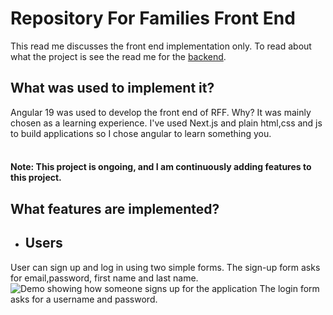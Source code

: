 # Repository For Families Front End

This read me discusses the front end implementation only. To read about what the project is see 
the read me for the [backend](https://github.com/santamarina919/RepositoryForFamilies-Backend). 

## What was used to implement it?
Angular 19 was used to develop the front end of RFF. Why? It was mainly chosen as a learning experience.
I've used Next.js and plain html,css and js to build applications so I chose angular to learn something you.
</br>
</br>

#### Note: This project is ongoing, and I am continuously adding features to this project.

## What features are implemented?

* ## Users
User can sign up and log in using two simple forms.
The sign-up form asks for email,password, first name and last name.
![Demo showing how someone signs up for the application](https://github.com/santamarina919/RepositoryForFamilies-FrontEnd/blob/main/readmegifs/RFFSignUpDemo-ReadMeVGif.gif)
The login form asks for a username and password.
